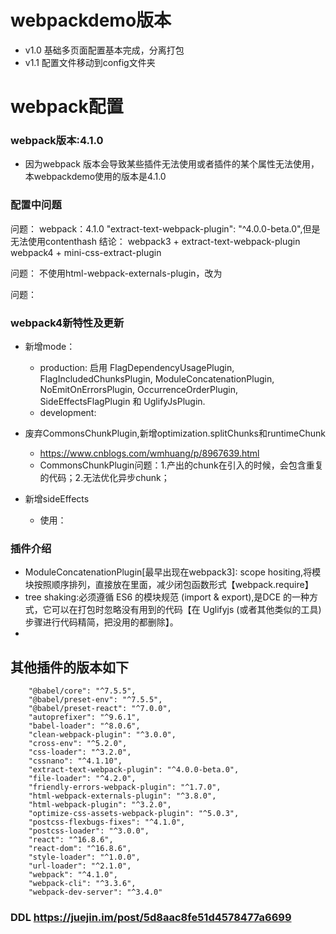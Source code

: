 # webpackdemo版本
* v1.0 基础多页面配置基本完成，分离打包
* v1.1 配置文件移动到config文件夹
# webpack配置
### webpack版本:4.1.0
* 因为webpack 版本会导致某些插件无法使用或者插件的某个属性无法使用，本webpackdemo使用的版本是4.1.0

### 配置中问题
问题：
webpack：4.1.0 "extract-text-webpack-plugin": "^4.0.0-beta.0",但是无法使用contenthash
结论：
webpack3 + extract-text-webpack-plugin
webpack4 + mini-css-extract-plugin


问题：
不使用html-webpack-externals-plugin，改为


问题：

### 
### webpack4新特性及更新
* 新增mode：
    * production:
启用 FlagDependencyUsagePlugin, FlagIncludedChunksPlugin, ModuleConcatenationPlugin, NoEmitOnErrorsPlugin, OccurrenceOrderPlugin, SideEffectsFlagPlugin 和 UglifyJsPlugin.
    * development:
* 废弃CommonsChunkPlugin,新增optimization.splitChunks和runtimeChunk
    * https://www.cnblogs.com/wmhuang/p/8967639.html
    * CommonsChunkPlugin问题：1.产出的chunk在引入的时候，会包含重复的代码；2.无法优化异步chunk；

* 新增sideEffects
    * 使用：


### 插件介绍
* ModuleConcatenationPlugin[最早出现在webpack3]: scope hositing,将模块按照顺序排列，直接放在里面，减少闭包函数形式【webpack.require】
* tree shaking:必须遵循 ES6 的模块规范 (import & export),是DCE 的一种方式，它可以在打包时忽略没有用到的代码【在 Uglifyjs (或者其他类似的工具) 步骤进行代码精简，把没用的都删除】。
* 

## 其他插件的版本如下
```
    "@babel/core": "^7.5.5",
    "@babel/preset-env": "^7.5.5",
    "@babel/preset-react": "^7.0.0",
    "autoprefixer": "^9.6.1",
    "babel-loader": "^8.0.6",
    "clean-webpack-plugin": "^3.0.0",
    "cross-env": "^5.2.0",
    "css-loader": "^3.2.0",
    "cssnano": "^4.1.10",
    "extract-text-webpack-plugin": "^4.0.0-beta.0",
    "file-loader": "^4.2.0",
    "friendly-errors-webpack-plugin": "^1.7.0",
    "html-webpack-externals-plugin": "^3.8.0",
    "html-webpack-plugin": "^3.2.0",
    "optimize-css-assets-webpack-plugin": "^5.0.3",
    "postcss-flexbugs-fixes": "^4.1.0",
    "postcss-loader": "^3.0.0",
    "react": "^16.8.6",
    "react-dom": "^16.8.6",
    "style-loader": "^1.0.0",
    "url-loader": "^2.1.0",
    "webpack": "^4.1.0",
    "webpack-cli": "^3.3.6",
    "webpack-dev-server": "^3.4.0"
```


### DDL https://juejin.im/post/5d8aac8fe51d4578477a6699

### 